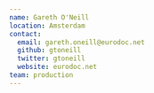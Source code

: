 ```yaml
---
name: Gareth O'Neill
location: Amsterdam
contact:
  email: gareth.oneill@eurodoc.net
  github: gtoneill
  twitter: gtoneill
  website: eurodoc.net
team: production
---
```

